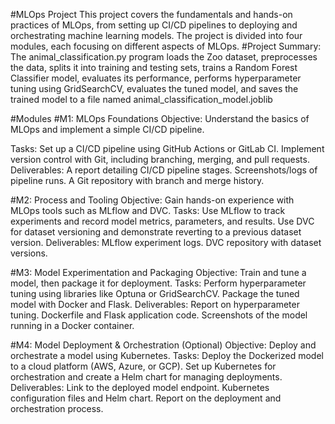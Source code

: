 #MLOps Project
This project covers the fundamentals and hands-on practices of MLOps, from setting up CI/CD pipelines to deploying and orchestrating machine learning models. The project is divided into four modules, each focusing on different aspects of MLOps.
#Project Summary: 
The animal_classification.py program loads the Zoo dataset, preprocesses the data, splits it into training and testing sets, trains a Random Forest Classifier model, evaluates its performance, performs hyperparameter tuning using GridSearchCV, evaluates the tuned model, and saves the trained model to a file named animal_classification_model.joblib

#Modules
#M1: MLOps Foundations
Objective: Understand the basics of MLOps and implement a simple CI/CD pipeline.

Tasks:
Set up a CI/CD pipeline using GitHub Actions or GitLab CI.
Implement version control with Git, including branching, merging, and pull requests.
Deliverables:
A report detailing CI/CD pipeline stages.
Screenshots/logs of pipeline runs.
A Git repository with branch and merge history.

#M2: Process and Tooling
Objective: Gain hands-on experience with MLOps tools such as MLflow and DVC.
Tasks:
Use MLflow to track experiments and record model metrics, parameters, and results.
Use DVC for dataset versioning and demonstrate reverting to a previous dataset version.
Deliverables:
MLflow experiment logs.
DVC repository with dataset versions.

#M3: Model Experimentation and Packaging
Objective: Train and tune a model, then package it for deployment.
Tasks:
Perform hyperparameter tuning using libraries like Optuna or GridSearchCV.
Package the tuned model with Docker and Flask.
Deliverables:
Report on hyperparameter tuning.
Dockerfile and Flask application code.
Screenshots of the model running in a Docker container.

#M4: Model Deployment & Orchestration (Optional)
Objective: Deploy and orchestrate a model using Kubernetes.
Tasks:
Deploy the Dockerized model to a cloud platform (AWS, Azure, or GCP).
Set up Kubernetes for orchestration and create a Helm chart for managing deployments.
Deliverables:
Link to the deployed model endpoint.
Kubernetes configuration files and Helm chart.
Report on the deployment and orchestration process.
